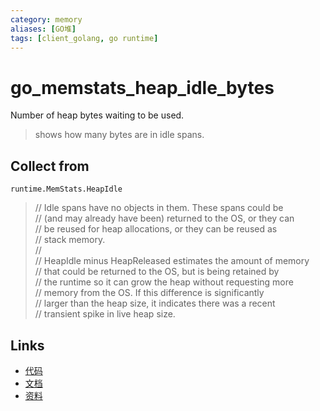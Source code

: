 ```yaml
---
category: memory
aliases: [GO堆]
tags: [client_golang, go runtime]
---
```

# go_memstats_heap_idle_bytes

Number of heap bytes waiting to be used.

> shows how many bytes are in idle spans.

## Collect from

`runtime.MemStats.HeapIdle`

> // Idle spans have no objects in them. These spans could be  
> // (and may already have been) returned to the OS, or they can  
> // be reused for heap allocations, or they can be reused as  
> // stack memory.  
> //  
> // HeapIdle minus HeapReleased estimates the amount of memory  
> // that could be returned to the OS, but is being retained by  
> // the runtime so it can grow the heap without requesting more  
> // memory from the OS. If this difference is significantly  
> // larger than the heap size, it indicates there was a recent  
> // transient spike in live heap size.  

## Links

- [代码](https://github.com/prometheus/client_golang/blob/master/prometheus/go_collector.go#L158)
- [文档](https://golang.org/pkg/runtime/#MemStats)
- [资料](https://povilasv.me/prometheus-go-metrics/#)
